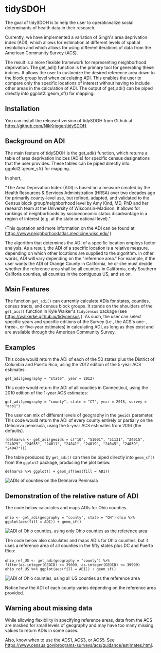 # tidySDOH

The goal of tidySDOH is to help the user to operationalize social determinants of health data in their research.

Currently, we have implemented a variation of Singh's area deprivation index (ADI), which allows for estimation at different levels of spatial resolution and which allows for using different iterations of data from the American Community Survey (ACS).

The result is a more flexible framework for representing neighborhood deprivation. The get_adi() function is the primary tool for generating these indices. It allows the user to customize the desired reference area down to the block group level when calculating ADI. This enables the user to compare only the specific locations of interest without having to include other areas in the calculation of ADI. The output of get_adi() can be piped directly into ggplot2::geom_sf() for mapping.

## Installation

You can install the released version of tidySDOH from Github at https://github.com/NikKrieger/tidySDOH.

## Background on ADI

The main feature of tidySDOH is the get_adi() function, which returns a table of area deprivation indices (ADIs) for specific census designations that the user provides. These tables can be piped directly into ggplot2::geom_sf() for mapping.

In short,

"The Area Deprivation Index (ADI) is based on a measure created by the Health Resources & Services Administration (HRSA) over two decades ago for primarily county-level use, but refined, adapted, and validated to the Census block group/neighborhood level by Amy Kind, MD, PhD and her research team at the University of Wisconsin-Madison. It allows for rankings of neighborhoods by socioeconomic status disadvantage in a region of interest (e.g. at the state or national level)."

(This quotation and more information on the ADI can be found at https://www.neighborhoodatlas.medicine.wisc.edu/ )

The algorithm that determines the ADI of a specific location employs factor analysis. As a result, the ADI of a specific location is a relative measure, depending on which other locations are supplied to the algorithm. In other words, ADI will vary depending on the "reference area." For example, if the user wants the ADI of Orange County in California, he or she must decide whether the reference area shall be all counties in California, only Southern Califoria counties, all counties in the contiguous US, and so on. 

## Main Features

The function `get_adi()` can currently calculate ADIs for states, counties, census tracts, and census block groups. It stands on the shoulders of the `get_acs()` function in Kyle Walker's `tidycensus` package (see https://walkerke.github.io/tidycensus ). As such, the user can select specific years and specific editions of the Survey (i.e., the ACS's one-, three-, or five-year estimates) in calculating ADI, as long as they exist and are available through the American Community Survey.

## Examples

This code would return the ADI of each of the 50 states plus the District of Columbia and Puerto Rico, using the 2012 edition of the 5-year ACS estimates:

`get_adi(geography = "state", year = 2012)`

This code would return the ADI of all counties in Connecticut, using the 2010 edition of the 1-year ACS estimates:

`get_adi(geography = "county", state = "CT", year = 2015, survey = "acs1")`

The user can mix of different levels of geography in the `geoids` parameter. This code would return the ADI of every county entirely or partially on the Delmarva peninsula, using the 5-year ACS estimates from 2016 (the defaults).

`(delmarva <- get_adi(geoids = c("10", "51001", "51131", "24015", "24029", "24035", "24011", "24041", "24019", "24045", "24039", "24047")))`

The table produced by `get_adi()` can then be piped directly into `geom_sf()` from the `ggplot2` package, producing the plot below.

`delmarva %>% ggplot() + geom_sf(aes(fill = ADI))`

![ADIs of counties on the Delmarva Peninsula](https://raw.githubusercontent.com/NikKrieger/tidySDOH/master/man/figures/Delmarva.png)

## Demonstration of the relative nature of ADI

The code below calculates and maps ADIs for Ohio counties. 

`ohio <- get_adi(geography = "county", state = "OH")`
`ohio %>% ggplot(aes(fill = ADI)) + geom_sf()`

![ADI of Ohio counties, using only Ohio counties as the reference area](https://raw.githubusercontent.com/NikKrieger/tidySDOH/master/man/figures/Ohio_counties_ADI_ref_area_OH_counties.png)

The code below also calculates and maps ADIs for Ohio counties, but it uses a reference area of all counties in the fifty states plus DC and Puerto Rico:

`ohio_ref_US <- get_adi(geography = "county") %>%`
`  filter(as.integer(GEOID) >= 39000, as.integer(GEOID) <= 39999)`
`ohio_ref_US %>% ggplot(aes(fill = ADI)) + geom_sf()`

![ADI of Ohio counties, using all US counties as the reference area](https://raw.githubusercontent.com/NikKrieger/tidySDOH/master/man/figures/Ohio_counties_ADI_ref_area_US_counties.png)

Notice how the ADI of each county varies depending on the reference area provided.

## Warning about missing data

While allowing flexibility in specifying reference areas, data from the ACS are masked for small levels of geography and may have too many missing values to return ADIs in some cases. 

Also, know when to use the ACS1, ACS3, or ACS5. See https://www.census.gov/programs-surveys/acs/guidance/estimates.html.
